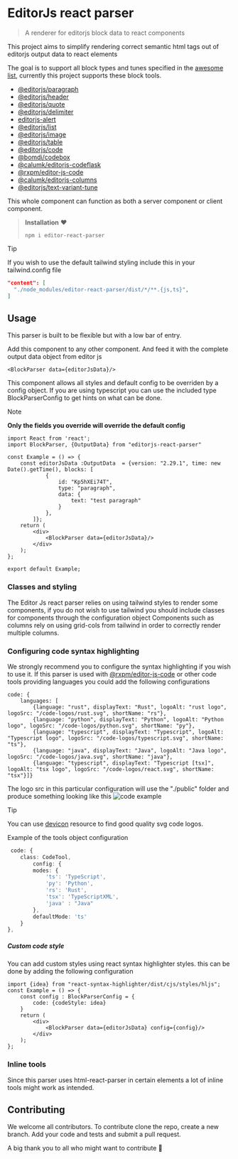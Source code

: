 # EditorJs react parser

> A renderer for editorjs block data to react components

This project aims to simplify rendering correct semantic html tags out of editorjs output data to react elements

The goal is to support all block types and tunes specified in the [awesome list](https://github.com/editor-js/awesome-editorjs/tree/master), currently this project supports these block tools.
- [@editorjs/paragraph](https://github.com/editor-js/paragraph)
- [@editorjs/header](https://github.com/editor-js/header)
- [@editorjs/quote](https://github.com/editor-js/quote)
- [@editorjs/delimiter](https://github.com/editor-js/delimiter)
- [editorjs-alert](https://github.com/vishaltelangre/editorjs-alert)
- [@editorjs/list](https://github.com/editor-js/list)
- [@editorjs/image](https://github.com/editor-js/image)
- [@editorjs/table](https://github.com/editor-js/table)
- [@editorjs/code](https://github.com/editor-js/code)
- [@bomdi/codebox](https://github.com/BomdiZane/codebox)
- [@calumk/editorjs-codeflask](https://github.com/calumk/editorjs-codeflask)
- [@rxpm/editor-js-code](https://github.com/rajatxs/editor-js-code)
- [@calumk/editorjs-columns](https://github.com/calumk/editorjs-columns)
- [@editorjs/text-variant-tune](https://github.com/editor-js/text-variant-tune)

This whole component can function as both a server component or client component.

>**Installation** ♥
> ```
> npm i editor-react-parser
>```

> [!TIP]
> If you wish to use the default tailwind styling include this in your tailwind.config file
> ```json
> "content": [
>   "./node_modules/editor-react-parser/dist/*/**.{js,ts}",
> ]
> ```

##  Usage
This parser is built to be flexible but with a low bar of entry.

Add this component to any other component. And feed it with the complete output data object from editor js
```tsx
<BlockParser data={editorJsData}/>
```

This component allows all styles and default config to be overriden by a config object.
If you are using typescript you can use the included type BlockParserConfig to get hints on what can be done.

> [!NOTE]
> **Only the fields you override will override the default config**

```tsx
import React from 'react';
import BlockParser, {OutputData} from "editorjs-react-parser"

const Example = () => {
    const editorJsData :OutputData  = {version: "2.29.1", time: new Date().getTime(), blocks: [
            {
                id: "Kp5hXEi74T",
                type: "paragraph",
                data: {
                    text: "test paragraph"
                }
            },
        ]};
    return (
        <div>
            <BlockParser data={editorJsData}/>
        </div>
    );
};

export default Example;
```

### Classes and styling
The Editor Js react parser relies on using tailwind styles to render some components,
if you do not wish to use tailwind you should include classes for components through the configuration object
Components such as columns rely on using grid-cols from tailwind in order to correctly render multiple columns.

### Configuring code syntax highlighting
We strongly recommend you to configure the syntax highlighting if you wish to use it.
If this parser is used with [@rxpm/editor-js-code](https://github.com/rajatxs/editor-js-code)
or other code tools providing languages you could add the following configurations

```tsx
code: {
    languages: [
        {language: "rust", displayText: "Rust", logoAlt: "rust logo", logoSrc: "/code-logos/rust.svg", shortName: "rs"},
        {language: "python", displayText: "Python", logoAlt: "Python logo", logoSrc: "/code-logos/python.svg", shortName: "py"},
        {language: "typescript", displayText: "Typescript", logoAlt: "Typescript logo", logoSrc: "/code-logos/typescript.svg", shortName: "ts"},
        {language: "java", displayText: "Java", logoAlt: "Java logo", logoSrc: "/code-logos/java.svg", shortName: "java"},
        {language: "typescript", displayText: "Typescript [tsx]", logoAlt: "tsx logo", logoSrc: "/code-logos/react.svg", shortName: "tsx"}]}
```
The logo src in this particular configuration will use the "./public" folder and produce something looking like this
![code example](https://github.com/cevinw/editorjs-react-parser/assets/170200358/19ff9f0c-7a28-4e9b-8a6f-5d00779dd6cd)

> [!TIP]
> You can use [devicon](https://devicon.dev/) resource to find good quality svg code logos.

Example of the tools object configuration
```ts
 code: {
    class: CodeTool,
        config: {
        modes: {
            'ts': 'TypeScript',
            'py': 'Python',
            'rs': 'Rust',
            'tsx': 'TypeScriptXML',
            'java' : "Java"
        },
        defaultMode: 'ts'
    }
},
```
##### Custom code style 
You can add custom styles using react syntax highlighter styles. this can be done by adding the following configuration
```tsx
import {idea} from "react-syntax-highlighter/dist/cjs/styles/hljs";
const Example = () => {
    const config : BlockParserConfig = {
        code: {codeStyle: idea}
    }
    return (
        <div>
            <BlockParser data={editorJsData} config={config}/>
        </div>
    );
};
```

### Inline tools
Since this parser uses html-react-parser in certain elements a lot of inline tools might work as intended.

## Contributing
We welcome all contributors.
To contribute clone the repo, create a new branch. Add your code and tests and submit a pull request.

A big thank you to all who might want to contribute 💖